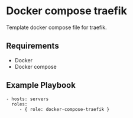 Docker compose traefik
=========

Template docker compose file for traefik.

Requirements
------------

 - Docker
 - Docker compose

Example Playbook
----------------

    - hosts: servers
      roles:
         - { role: docker-compose-traefik }
